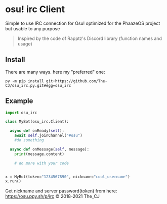 # osu! irc Client

Simple to use IRC connection for Osu! optimized for the PhaazeOS project
but usable to any purpose

> Inspired by the code of Rapptz's Discord library (function names and usage)

## Install

There are many ways. here my "preferred" one:
```
py -m pip install git+https://github.com/The-CJ/osu_irc.py.git#egg=osu_irc
```

## Example

```py
import osu_irc

class MyBot(osu_irc.Client):

  async def onReady(self):
    await self.joinChannel("#osu")
    #do something

  async def onMessage(self, message):
    print(message.content)

    # do more with your code


x = MyBot(token="1234567890", nickname="cool_username")
x.run()
```
Get nickname and server password(token) from here: https://osu.ppy.sh/p/irc
:copyright: 2018-2021 The_CJ
